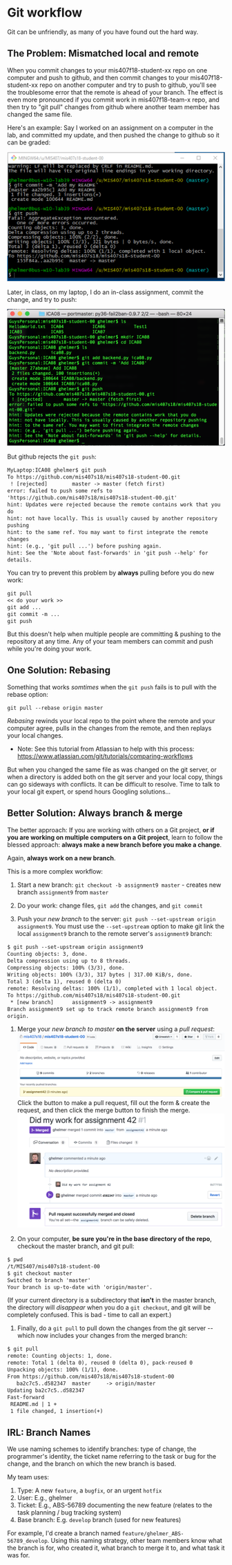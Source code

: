 # Git workflow

Git can be unfriendly, as many of you have found out the hard way.

## The Problem: Mismatched local and remote

When you commit changes to your mis407f18-student-xx repo on one computer and push to github, and then commit changes to your mis407f18-student-xx repo on another computer and try to push to github, you'll see the troublesome error that the remote is ahead of your branch. The effect is even more pronounced if you commit work in mis407f18-team-x repo, and then try to "git pull" changes from github where another team member has changed the same file.

Here's an example: Say I worked on an assignment on a computer in the lab, and committed my update, and then pushed the change to github so it can be graded:

![lab-commit.png](images/lab-commit.png)

Later, in class, on my laptop, I do an in-class assignment, commit the change, and try to push:

![laptop-commit.png](images/laptop-commit.png)

But github rejects the `git push`:

```
MyLaptop:ICA08 ghelmer$ git push
To https://github.com/mis407s18/mis407s18-student-00.git
 ! [rejected]        master -> master (fetch first)
error: failed to push some refs to 'https://github.com/mis407s18/mis407s18-student-00.git'
hint: Updates were rejected because the remote contains work that you do
hint: not have locally. This is usually caused by another repository pushing
hint: to the same ref. You may want to first integrate the remote changes
hint: (e.g., 'git pull ...') before pushing again.
hint: See the 'Note about fast-forwards' in 'git push --help' for details.
```

You can try to prevent this problem by **always** pulling before you do new work:

```
git pull
<< do your work >>
git add ...
git commit -m ...
git push
```

But this doesn't help when multiple people are committing & pushing to the repository at any time. Any of your team members can commit and push while you're doing your work.

## One Solution: Rebasing

Something that works *somtimes* when the `git push` fails is to pull with the rebase option:

```
git pull --rebase origin master
```

*Rebasing* rewinds your local repo to the point where the remote and your computer agree, pulls in the changes from the remote, and then replays your local changes.

* Note: See this tutorial from Atlassian to help with this process:
https://www.atlassian.com/git/tutorials/comparing-workflows

But when you changed the same file as was changed on the git server, or when a directory is added both on the git server and your local copy, things can go sideways with conflicts. It can be difficult to resolve. Time to talk to your local git expert, or spend hours Googling solutions...

## Better Solution: Always branch & merge

The better approach: If you are working with others on a Git project, **or if you are working on multiple computers on a Git project**, learn to follow the blessed approach: **always make a new branch before you make a change**.

Again, **always work on a new branch**.

This is a more complex workflow:

1. Start a new branch: `git checkout -b assignment9 master` - creates new branch `assignment9` from `master`

1. Do your work: change files, `git add` the changes, and `git commit`

1. Push your *new branch* to the server: `git push --set-upstream origin assignment9`. You must use the `--set-upstream` option to make git link the local `assignment9` branch to the remote server's `assignment9` branch:
```
$ git push --set-upstream origin assignment9
Counting objects: 3, done.
Delta compression using up to 8 threads.
Compressing objects: 100% (3/3), done.
Writing objects: 100% (3/3), 317 bytes | 317.00 KiB/s, done.
Total 3 (delta 1), reused 0 (delta 0)
remote: Resolving deltas: 100% (1/1), completed with 1 local object.
To https://github.com/mis407s18/mis407s18-student-00.git
 * [new branch]      assignment9 -> assignment9
Branch assignment9 set up to track remote branch assignment9 from origin.
```

1. Merge your *new branch to master* **on the server** using a *pull request*:
![github-branch.png](images/github-branch.png)
Click the button to make a pull request, fill out the form & create the request, and then click the merge button to finish the merge.
![github-merged.png](images/github-merged.png)

1. On your computer, **be sure you're in the base directory of the repo**, checkout the master branch, and git pull:
```
$ pwd
/t/MIS407/mis407s18-student-00
$ git checkout master
Switched to branch 'master'
Your branch is up-to-date with 'origin/master'.
```
(If your current directory is a subdirectory that **isn't** in the master branch, the directory will *disappear* when you do a `git checkout`, and git will be completely confused. This is bad - time to call an expert.)

1. Finally, do a `git pull` to pull down the changes from the git server -- which now includes your changes from the merged branch:
```
$ git pull
remote: Counting objects: 1, done.
remote: Total 1 (delta 0), reused 0 (delta 0), pack-reused 0
Unpacking objects: 100% (1/1), done.
From https://github.com/mis407s18/mis407s18-student-00
   ba2c7c5..d582347  master     -> origin/master
Updating ba2c7c5..d582347
Fast-forward
 README.md | 1 +
 1 file changed, 1 insertion(+)
```

## IRL: Branch Names

We use naming schemes to identify branches: type of change, the programmer's identity, the ticket name referring to the task or bug for the change, and the branch on which the new branch is based.

My team uses:
1. Type: A new `feature`, a `bugfix`, or an urgent `hotfix`
1. User: E.g., ghelmer
1. Ticket: E.g., ABS-56789 documenting the new feature (relates to the task planning / bug tracking system)
1. Base branch: E.g. `develop` branch (used for new features)

For example, I'd create a branch named `feature/ghelmer_ABS-56789_develop`. Using this naming strategy, other team members know what the branch is for, who created it, what branch to merge it to, and what task it was for.
